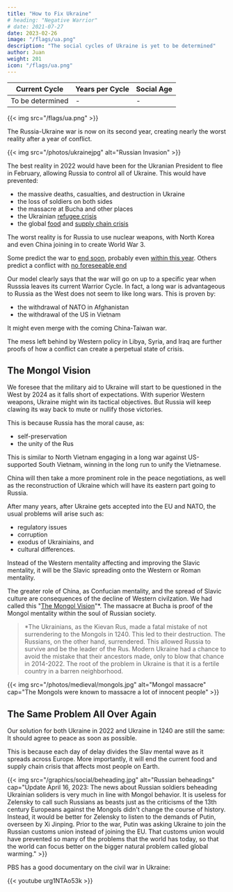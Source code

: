 ```yaml
---
title: "How to Fix Ukraine"
# heading: "Negative Warrior"
# date: 2021-07-27
date: 2023-02-26
image: "/flags/ua.png"
description: "The social cycles of Ukraine is yet to be determined"
author: Juan
weight: 201
icon: "/flags/ua.png"
---
```



Current Cycle | Years per Cycle | Social Age
--- | --- | ---
To be determined | - | -


{{< img src="/flags/ua.png" >}}

The Russia-Ukraine war is now on its second year, creating nearly the worst reality after a year of conflict.


{{< img src="/photos/ukrainejpg" alt="Russian Invasion" >}}


The best reality in 2022 would have been for the Ukranian President to flee in February, allowing Russia to control all of Ukraine. This would have prevented:
- the massive deaths, casualties, and destruction in Ukraine
- the loss of soldiers on both sides
- the massacre at Bucha and other places
- the Ukrainian [refugee crisis](https://www.timesofisrael.com/raped-abused-exploited-ukrainian-women-seeking-refuge-in-israel-find-no-haven/)
- the global [food](https://en.wikipedia.org/wiki/2022%E2%80%932023_food_crises) and [supply chain crisis](https://en.wikipedia.org/wiki/2021%E2%80%932023_global_supply_chain_crisis) 

The worst reality is for Russia to use nuclear weapons, with North Korea and even China joining in to create World War 3.

Some predict the war to [end soon](https://www.rand.org/blog/2023/01/how-the-war-in-ukraine-could-end-sooner-than-expected.html), probably even [within this year](https://www.aljazeera.com/news/2023/2/21/qa-dr-pavel-felgenhauer-russia-ukraine-war). Others predict a conflict with [no foreseeable end](https://www.bbc.com/news/world-us-canada-63987113)

Our model clearly says that the war will go on up to a specific year when Russsia leaves its current Warrior Cycle. In fact, a long war is advantageous to Russia as the West does not seem to like long wars. This is proven by:
- the withdrawal of NATO in Afghanistan 
- the withdrawal of the US in Vietnam 


It might even merge with the coming China-Taiwan war.

The mess left behind by Western policy in Libya, Syria, and Iraq are further proofs of how a conflict can create a perpetual state of crisis.


## The Mongol Vision 

We foresee that the military aid to Ukraine will start to be questioned in the West by 2024 as it falls short of expectations. With superior Western weapons, Ukraine might win its tactical objectives. But Russia will keep clawing its way back to mute or nullify those victories. 

This is because Russia has the moral cause, as:
- self-preservation
- the unity of the Rus

This is similar to North Vietnam engaging in a long war against US-supported South Vietnam, winning in the long run to unify the Vietnamese. 

China will then take a more prominent role in the peace negotiations, as well as the reconstruction of Ukraine which will have its eastern part going to Russia. 

After many years, after Ukraine gets accepted into the EU and NATO, the usual problems will arise such as:
- regulatory issues
- corruption
- exodus of Ukrainiains, and
- cultural differences. 

Instead of the Western mentality affecting and improving the Slavic mentality, it will be the Slavic spreading onto the Western or Roman mentality.

The greater role of China, as Confucian mentality, and the spread of Slavic culture are consequences of the decline of Western civilzation. We had called this "[The Mongol Vision](/social/cycles/russia)"*. The massacre at Bucha is proof of the Mongol mentality within the soul of Russian society. 


> *The Ukrainians, as the Kievan Rus, made a fatal mistake of not surrendering to the Mongols in 1240. This led to their destruction. The Russians, on the other hand, surrendered. This allowed Russia to survive and be the leader of the Rus. Modern Ukraine had a chance to avoid the mistake that their ancestors made, only to blow that chance in 2014-2022. The root of the problem in Ukraine is that it is a fertile country in a barren neighborhood.


{{< img src="/photos/medieval/mongols.jpg" alt="Mongol massacre" cap="The Mongols were known to massacre a lot of innocent people" >}}


## The Same Problem All Over Again

Our solution for both Ukraine in 2022 and Ukraine in 1240 are still the same: It should agree to peace as soon as possible.

This is because each day of delay divides the Slav mental wave as it spreads across Europe. More importantly, it will end the current food and supply chain crisis that affects most people on Earth. 


{{< img src="/graphics/social/beheading.jpg" alt="Russian beheadings" cap="Update April 16, 2023: The news about Russian soldiers beheading Ukrainian soliders is very much in line with Mongol behavior. It is useless for Zelensky to call such Russians as beasts just as the criticisms of the 13th century Europeans against the Mongols didn't change the course of history. Instead, it would be better for Zelensky to listen to the demands of Putin, overseen by Xi Jinping. Prior to the war, Putin was asking Ukraine to join the Russian customs union instead of joining the EU. That customs union would have prevented so many of the problems that the world has today, so that the world can focus better on the bigger natural problem called global warming." >}}



PBS has a good documentary on the civil war in Ukraine:

{{< youtube urg1NTAo53k >}}